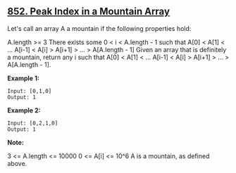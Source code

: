 ## [852. Peak Index in a Mountain Array](https://leetcode.com/problems/peak-index-in-a-mountain-array/)

Let's call an array A a mountain if the following properties hold:

A.length >= 3
There exists some 0 < i < A.length - 1 such that A[0] < A[1] < ... A[i-1] < A[i] > A[i+1] > ... > A[A.length - 1]
Given an array that is definitely a mountain, return any i such that A[0] < A[1] < ... A[i-1] < A[i] > A[i+1] > ... > A[A.length - 1].

**Example 1:**

```
Input: [0,1,0]
Output: 1
```

**Example 2:**

```
Input: [0,2,1,0]
Output: 1
```

**Note:**

3 <= A.length <= 10000
0 <= A[i] <= 10^6
A is a mountain, as defined above.
